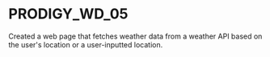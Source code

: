 # PRODIGY_WD_05
Created a web page that fetches weather data from a weather API based on the user's location or a user-inputted location.
